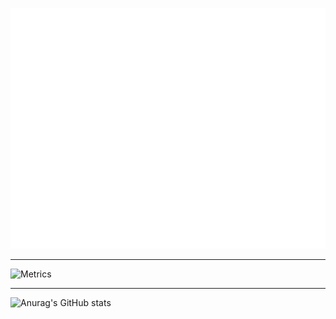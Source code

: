 ![Metrics](https://github.com/BrunoB81HK/BrunoB81HK/blob/main/github-metrics.svg)

---

![Metrics](https://metrics.lecoq.io/BrunoB81HK?template=classic&isocalendar=1&introduction=1&languages=1&lines=1&isocalendar.duration=half-year&languages.limit=8&languages.sections=most-used&languages.colors=github&languages.threshold=0%25&languages.indepth=false&languages.analysis.timeout=15&languages.categories=markup%2C%20programming&languages.recent.categories=markup%2C%20programming&languages.recent.load=300&languages.recent.days=14&introduction.title=true&config.timezone=America%2FToronto)

---

![Anurag's GitHub stats](https://github-readme-stats.vercel.app/api?username=BrunoB81HK&count_private=true)